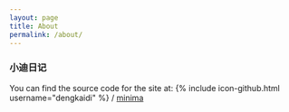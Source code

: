 ```yaml
---
layout: page
title: About
permalink: /about/
---
```


<h3>小迪日记</h3>

You can find the source code for the site at:
{% include icon-github.html username="dengkaidi" %} /
[minima](https://github.com/dengkaidi/dengkaidi.github.io)

